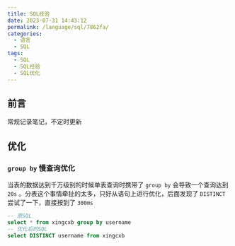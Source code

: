 ```yaml
---
title: SQL经验
date: 2023-07-31 14:43:12
permalink: /language/sql/7862fa/
categories:
  - 语言
  - SQL
tags:
  - SQL
  - SQL经验
  - SQL优化
---
```


## 前言

常规记录笔记，不定时更新

<!-- more -->

<InArticleAdsense
    data-ad-client="ca-pub-1725717718088510"
    data-ad-slot="7426219401">
</InArticleAdsense>

## 优化

### `group by` 慢查询优化

当表的数据达到千万级别的时候单表查询时携带了 `group by` 会导致一个查询达到 `20s` 。分表这个事情牵扯的太多，只好从语句上进行优化，后面发现了 `DISTINCT` 尝试了一下，直接按到了 `300ms`

``` sql
-- 原SQL
select * from xingcxb group by username
-- 优化后的SQL
select DISTINCT username from xingcxb
```
